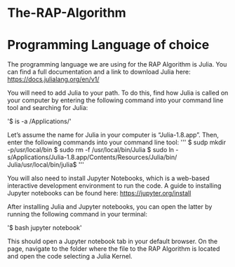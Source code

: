 # The-RAP-Algorithm

# Programming Language of choice
The programming language we are using for the RAP Algorithm is Julia. You can find a full documentation and a link to download Julia here: https://docs.julialang.org/en/v1/

You will need to add Julia to your path. To do this, find how Julia is called on your computer by entering the following command into your command line tool and searching for Julia:

'$ is -a /Applications/'

Let’s assume the name for Julia in your computer is “Julia-1.8.app”. Then, enter the following commands into your command line tool:
'''
$ sudp mkdir -p/usr/local/bin
$ sudo rm -f /usr/local/bin/Julia
$ sudo ln -s/Applications/Julia-1.8.app/Contents/Resources/Julia/bin/  Julia/usr/local/bin/julia$
'''

You will also need to install Jupyter Notebooks, which is a web-based interactive development environment to run the code. A guide to installing Jupyter notebooks can be found here: https://jupyter.org/install

After installing Julia and Jupyter notebooks, you can open the latter by running the following command in your terminal:

'$ bash jupyter notebook'

This should open a Jupyter notebook tab in your default browser.
On the page, navigate to the folder where the file to the RAP Algorithm is located and open the code selecting a Julia Kernel.


